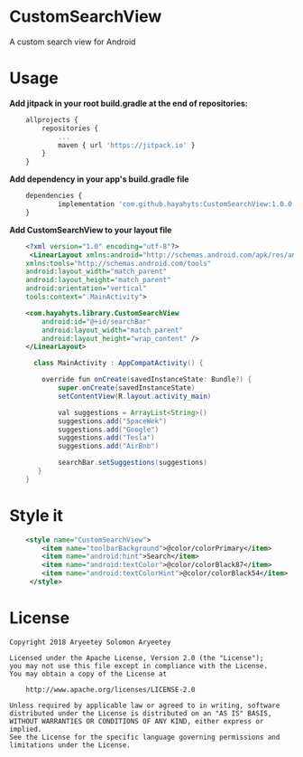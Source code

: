 # CustomSearchView
A custom search view for Android 

# Usage
**Add jitpack in your root build.gradle at the end of repositories:**
```javascript
	allprojects {
		repositories {
			...
			maven { url 'https://jitpack.io' }
		}
	}
```

**Add dependency in your app's build.gradle file**
```javascript
	dependencies {
	        implementation 'com.github.hayahyts:CustomSearchView:1.0.0'
	}
```

**Add CustomSearchView to your layout file**
```xml
    <?xml version="1.0" encoding="utf-8"?>
     <LinearLayout xmlns:android="http://schemas.android.com/apk/res/android"
    xmlns:tools="http://schemas.android.com/tools"
    android:layout_width="match_parent"
    android:layout_height="match_parent"
    android:orientation="vertical"
    tools:context=".MainActivity">

    <com.hayahyts.library.CustomSearchView
        android:id="@+id/searchBar"
        android:layout_width="match_parent"
        android:layout_height="wrap_content" />
    </LinearLayout>
```

```java
      class MainActivity : AppCompatActivity() {

        override fun onCreate(savedInstanceState: Bundle?) {
            super.onCreate(savedInstanceState)
            setContentView(R.layout.activity_main)

            val suggestions = ArrayList<String>()
            suggestions.add("SpaceWek")
            suggestions.add("Google")
            suggestions.add("Tesla")
            suggestions.add("AirBnb")

            searchBar.setSuggestions(suggestions)
       }
    }
```

# Style it
```xml
	<style name="CustomSearchView">
		<item name="toolbarBackground">@color/colorPrimary</item>
		<item name="android:hint">Search</item>
		<item name="android:textColor">@color/colorBlack87</item>
		<item name="android:textColorHint">@color/colorBlack54</item>
   	 </style>
```

# License
	Copyright 2018 Aryeetey Solomon Aryeetey

	Licensed under the Apache License, Version 2.0 (the "License");
	you may not use this file except in compliance with the License.
	You may obtain a copy of the License at

		http://www.apache.org/licenses/LICENSE-2.0

	Unless required by applicable law or agreed to in writing, software
	distributed under the License is distributed on an "AS IS" BASIS,
	WITHOUT WARRANTIES OR CONDITIONS OF ANY KIND, either express or implied.
	See the License for the specific language governing permissions and
	limitations under the License.
